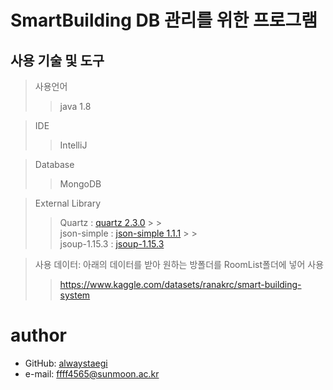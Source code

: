 # SmartBuilding DB 관리를 위한 프로그램

## 사용 기술 및 도구

> 사용언어 <br>
>
> > java 1.8

> IDE
>
> > IntelliJ

> Database
>
> > MongoDB

> External Library
>
> > Quartz : [quartz 2.3.0](http://www.quartz-scheduler.org/downloads/) > > <br>json-simple : [json-simple 1.1.1](https://mvnrepository.com/artifact/com.googlecode.json-simple/json-simple/1.1.1) > > <br>jsoup-1.15.3 : [jsoup-1.15.3](https://jsoup.org/download)

> 사용 데이터: 아래의 데이터를 받아 원하는 방폴더를 RoomList폴더에 넣어 사용
>
> > https://www.kaggle.com/datasets/ranakrc/smart-building-system

# author

- GitHub: [alwaystaegi](https://github.com/alwaystaegi)
- e-mail: ffff4565@sunmoon.ac.kr
